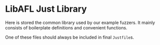 # LibAFL Just Library

Here is stored the common library used by our example fuzzers.
It mainly consists of boilerplate definitions and convenient functions.

One of these files should always be included in final `Justfile`s.
